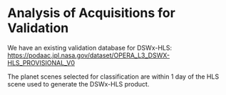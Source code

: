 # Analysis of Acquisitions for Validation

We have an existing validation database for DSWx-HLS: https://podaac.jpl.nasa.gov/dataset/OPERA_L3_DSWX-HLS_PROVISIONAL_V0

The planet scenes selected for classification are within 1 day of the HLS scene used to generate the DSWx-HLS product.